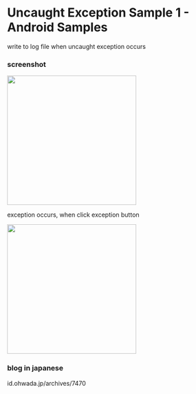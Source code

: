 Uncaught Exception Sample 1 - Android Samples
===============

write to log file when uncaught exception occurs <br/>

 
### screenshot <br/>

<image src="https://raw.githubusercontent.com/ohwada/Android_Samples/master/UncaughtExceptionSample1/screensot/screenshot_uncaught_exception_main.png" width="300" />

exception occurs, when click exception button <br/>

<image src="https://raw.githubusercontent.com/ohwada/Android_Samples/master/UncaughtExceptionSample1/screensot/screenshot_uncaught_exception_exception.png" width="300" />

### blog in japanese
id.ohwada.jp/archives/7470